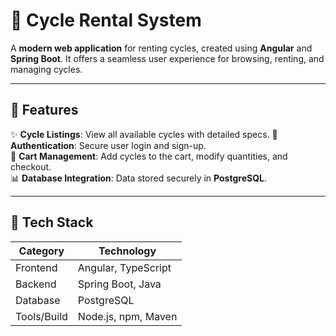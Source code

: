 # 🚴 **Cycle Rental System**

A **modern web application** for renting cycles, created using **Angular** and **Spring Boot**. It offers a seamless user experience for browsing, renting, and managing cycles.

---

## 🌟 **Features**

✨ **Cycle Listings**: View all available cycles with detailed specs.
🔐 **Authentication**: Secure user login and sign-up.  
🛒 **Cart Management**: Add cycles to the cart, modify quantities, and checkout.  
📊 **Database Integration**: Data stored securely in **PostgreSQL**.

---

## 🎯 **Tech Stack**

| **Category**      | **Technology**            |
|--------------------|---------------------------|
| Frontend          | Angular, TypeScript       |
| Backend           | Spring Boot, Java         |
| Database          | PostgreSQL                |
| Tools/Build       | Node.js, npm, Maven       |
